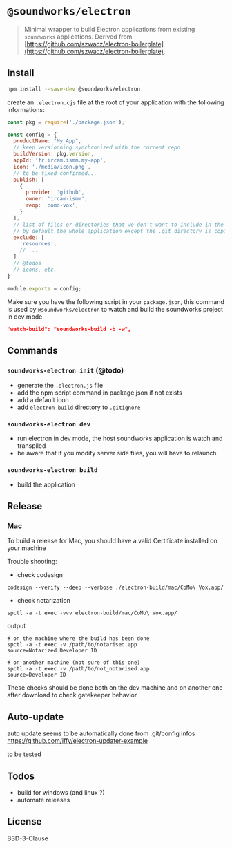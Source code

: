 # `@soundworks/electron`

> Minimal wrapper to build Electron applications from existing `soundworks` applications. Derived from [https://github.com/szwacz/electron-boilerplate](https://github.com/szwacz/electron-boilerplate).

## Install

```sh
npm install --save-dev @soundworks/electron
```

create an `.electron.cjs` file at the root of your application with the following informations:

```js
const pkg = require('./package.json');

const config = {
  productName: "My App",
  // keep versionning synchronized with the current repo
  buildVersion: pkg.version,
  appId: 'fr.ircam.ismm.my-app',
  icon: './media/icon.png',
  // to be fixed confirmed...
  publish: [
    {
      provider: 'github',
      owner: 'ircam-ismm',
      reop: 'como-vox',
    }
  ],
  // list of files or directories that we don't want to include in the binary
  // by default the whole application except the .git directory is copied
  exclude: [
    'resources',
    // ...
  ]
  // @todos
  // icons, etc.
}

module.exports = config;
```

Make sure you have the following script in your `package.json`, this command is used by `@soundworks/electron` to watch and build the soundworks project in dev mode.

```json
"watch-build": "soundworks-build -b -w",
```

## Commands

### `soundworks-electron init` (@todo)

- generate the `.electron.js` file
- add the npm script command in package.json if not exists
- add a default icon
- add `electron-build` directory to `.gitignore`

### `soundworks-electron dev`

- run electron in dev mode, the host soundworks application is watch and transpiled
- be aware that if you modify server side files, you will have to relaunch

### `soundworks-electron build`

- build the application

## Release

### Mac

To build a release for Mac, you should have a valid Certificate installed on your machine

Trouble shooting:

- check codesign

```
codesign --verify --deep --verbose ./electron-build/mac/CoMo\ Vox.app/
```

- check notarization

```
spctl -a -t exec -vvv electron-build/mac/CoMo\ Vox.app/
```

output
```
# on the machine where the build has been done
spctl -a -t exec -v /path/to/notarised.app
source=Notarized Developer ID

# on another machine (not sure of this one)
spctl -a -t exec -v /path/to/not_notarised.app
source=Developer ID
```

These checks should be done both on the dev machine and on another one after 
download to check gatekeeper behavior.

## Auto-update

auto update seems to be automatically done from .git/config infos
https://github.com/iffy/electron-updater-example

to be tested

## Todos

- build for windows (and linux ?)
- automate releases

## License

BSD-3-Clause

